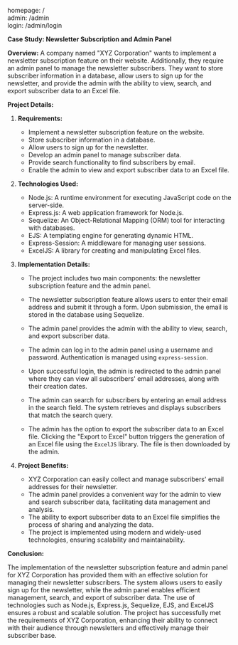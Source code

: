 homepage: /
<br>
admin: /admin
<br>
login: /admin/login

**Case Study: Newsletter Subscription and Admin Panel**

**Overview:**
A company named "XYZ Corporation" wants to implement a newsletter subscription feature on their website. Additionally, they require an admin panel to manage the newsletter subscribers. They want to store subscriber information in a database, allow users to sign up for the newsletter, and provide the admin with the ability to view, search, and export subscriber data to an Excel file.

**Project Details:**

1. **Requirements:**

   - Implement a newsletter subscription feature on the website.
   - Store subscriber information in a database.
   - Allow users to sign up for the newsletter.
   - Develop an admin panel to manage subscriber data.
   - Provide search functionality to find subscribers by email.
   - Enable the admin to view and export subscriber data to an Excel file.

2. **Technologies Used:**

   - Node.js: A runtime environment for executing JavaScript code on the server-side.
   - Express.js: A web application framework for Node.js.
   - Sequelize: An Object-Relational Mapping (ORM) tool for interacting with databases.
   - EJS: A templating engine for generating dynamic HTML.
   - Express-Session: A middleware for managing user sessions.
   - ExcelJS: A library for creating and manipulating Excel files.

3. **Implementation Details:**

   - The project includes two main components: the newsletter subscription feature and the admin panel.

   - The newsletter subscription feature allows users to enter their email address and submit it through a form. Upon submission, the email is stored in the database using Sequelize.

   - The admin panel provides the admin with the ability to view, search, and export subscriber data.

   - The admin can log in to the admin panel using a username and password. Authentication is managed using `express-session`.

   - Upon successful login, the admin is redirected to the admin panel where they can view all subscribers' email addresses, along with their creation dates.

   - The admin can search for subscribers by entering an email address in the search field. The system retrieves and displays subscribers that match the search query.

   - The admin has the option to export the subscriber data to an Excel file. Clicking the "Export to Excel" button triggers the generation of an Excel file using the `ExcelJS` library. The file is then downloaded by the admin.

4. **Project Benefits:**

   - XYZ Corporation can easily collect and manage subscribers' email addresses for their newsletter.
   - The admin panel provides a convenient way for the admin to view and search subscriber data, facilitating data management and analysis.
   - The ability to export subscriber data to an Excel file simplifies the process of sharing and analyzing the data.
   - The project is implemented using modern and widely-used technologies, ensuring scalability and maintainability.

**Conclusion:**

The implementation of the newsletter subscription feature and admin panel for XYZ Corporation has provided them with an effective solution for managing their newsletter subscribers. The system allows users to easily sign up for the newsletter, while the admin panel enables efficient management, search, and export of subscriber data. The use of technologies such as Node.js, Express.js, Sequelize, EJS, and ExcelJS ensures a robust and scalable solution. The project has successfully met the requirements of XYZ Corporation, enhancing their ability to connect with their audience through newsletters and effectively manage their subscriber base.
